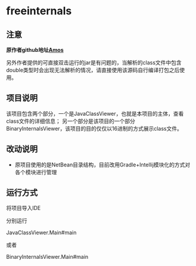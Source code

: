 # freeinternals

## 注意

**原作者github地址[Amos](https://github.com/amosshi)**

另外作者提供的可直接双击运行的jar是有问题的，当解析的class文件中包含double类型时会出现无法解析的情况，请直接使用该源码自行编译打包之后使用。

## 项目说明
该项目包含两个部分，一个是JavaClassViewer，也就是本项目的主体，查看class文件的详细信息；
另一个部分是该项目的一个部分BinaryInternalsViewer，该项目的目的仅仅以16进制的方式展示class文件。

## 改动说明

+ 原项目使用的是NetBean目录结构，目前改用Gradle+Intellij模块化的方式对各个模块进行管理

## 运行方式

将项目导入IDE

分别运行

JavaClassViewer.Main#main

或者

BinaryInternalsViewer.Main#main

